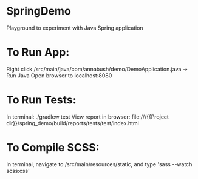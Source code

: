# SpringDemo
Playground to experiment with Java Spring application


# To Run App:
Right click /src/main/java/com/annabush/demo/DemoApplication.java -> Run Java
Open browser to localhost:8080


# To Run Tests:
In terminal: ./gradlew test
View report in browser: file:///{{Project dir}}/spring_demo/build/reports/tests/test/index.html


# To Compile SCSS:
In terminal, navigate to /src/main/resources/static, and type 'sass --watch scss:css'